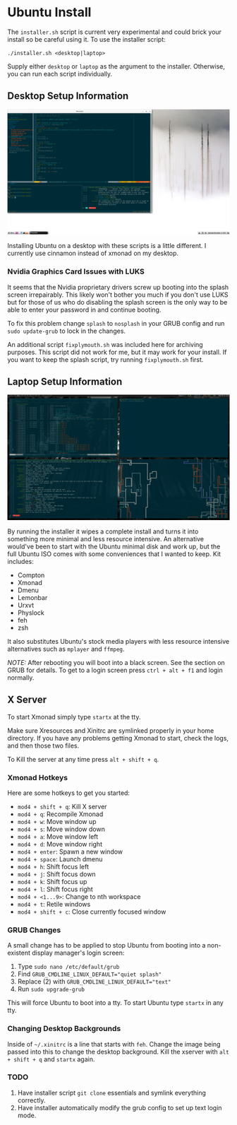 # Ubuntu Install

The `installer.sh` script is current very experimental and could brick your install so be careful using it. To use the installer script:

```
./installer.sh <desktop|laptop>
```

Supply either `desktop` or `laptop` as the argument to the installer. Otherwise, you can run each script individually.

## Desktop Setup Information

![desktop screenshot](../current-desktop-desktop.png?raw=true "Current Desktop")

Installing Ubuntu on a desktop with these scripts is a little different. I currently use cinnamon instead of xmonad on my desktop. 

### Nvidia Graphics Card Issues with LUKS

It seems that the Nvidia proprietary drivers screw up booting into the splash 
screen irrepairably. This likely won't bother you much if you don't use LUKS
but for those of us who do disabling the splash screen is the only way to 
be able to enter your password in and continue booting. 

To fix this problem change `splash` to `nosplash` 
in your GRUB config and run `sudo update-grub` to lock in the changes.

An additional script `fixplymouth.sh` was included here for archiving purposes. This script did not work for me, but it may work for your install. If you want to keep the splash script, try running `fixplymouth.sh` first.

## Laptop Setup Information

![desktop screenshot](../current-desktop.png?raw=true "Current Desktop")

By running the installer it wipes a complete install and turns it into something more minimal and less resource
intensive. An alternative would've been to start with the Ubuntu minimal disk and work up, but the full Ubuntu ISO comes with some conveniences that I wanted to keep. Kit includes:

  - Compton
  - Xmonad
  - Dmenu
  - Lemonbar
  - Urxvt
  - Physlock
  - feh
  - zsh

It also substitutes Ubuntu's stock media players with less resource intensive alternatives such as `mplayer` and
`ffmpeg`.

*NOTE:* After rebooting you will boot into a black screen. See the section on GRUB for details. To get to a login
screen press `ctrl + alt + f1` and login normally.

## X Server

To start Xmonad simply type `startx` at the tty.

Make sure Xresources and Xinitrc are symlinked properly in your home directory. If you have any problems getting
Xmonad to start, check the logs, and then those two files.

To Kill the server at any time press `alt + shift + q`.

### Xmonad Hotkeys

Here are some hotkeys to get you started:

* `mod4 + shift + q`: Kill X server
* `mod4 + q`: Recompile Xmonad
* `mod4 + w`: Move window up
* `mod4 + s`: Move window down
* `mod4 + a`: Move window left
* `mod4 + d`: Move window right
* `mod4 + enter`: Spawn a new window
* `mod4 + space`: Launch dmenu
* `mod4 + h`: Shift focus left
* `mod4 + j`: Shift focus down
* `mod4 + k`: Shift focus up
* `mod4 + l`: Shift focus right
* `mod4 + <1...9>`: Change to nth workspace 
* `mod4 + t`: Retile windows
* `mod4 + shift + c`: Close currently focused window

### GRUB Changes

A small change has to be applied to stop Ubuntu from booting into a non-existent display manager's login screen:

1. Type `sudo nano /etc/default/grub`
2. Find `GRUB_CMDLINE_LINUX_DEFAULT="quiet splash"`
3. Replace (2) with `GRUB_CMDLINE_LINUX_DEFAULT="text"`
4. Run `sudo upgrade-grub`

This will force Ubuntu to boot into a tty. To start Ubuntu type `startx` in any tty.

### Changing Desktop Backgrounds

Inside of `~/.xinitrc` is a line that starts with `feh`. Change the image being passed into this
to change the desktop background. Kill the xserver with `alt + shift + q` and `startx` again.

### TODO

  1. Have installer script `git clone` essentials and symlink everything correctly.
  2. Have installer automatically modify the grub config to set up text login mode.

